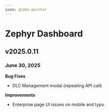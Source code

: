 ```yaml
---
icon: globe-pointer
---
```


# Zephyr Dashboard

## v2025.0.11

### June 30, 2025

**Bug Fixes**

* DLC Management modal (repeating API call)

**Improvements**

* Enterprise page UI issues on mobile and typo
